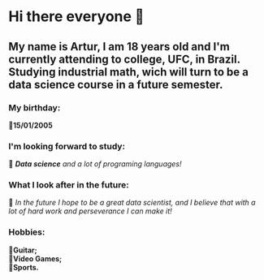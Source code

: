 # Hi there everyone 👋

## My name is Artur, I am 18 years old and I'm currently attending to college, UFC, in Brazil. Studying industrial math, wich will turn to be a data science course in a future semester.

### My birthday:
🔸**15/01/2005**

### I'm looking forward to study:
🔸 _**Data science** and a lot of programing languages!_

### What I look after in the future: 
🔸 _In the future I hope to be a great data scientist, and I believe that with a lot of hard work and perseverance I can make it!_

### Hobbies:
🔸**Guitar;** <br />
🔸**Video Games;** <br />
🔸**Sports.**
